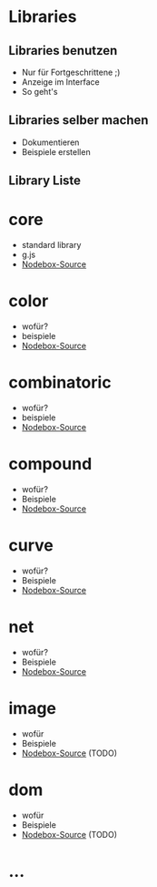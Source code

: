 # Libraries

## Libraries benutzen

- Nur für Fortgeschrittene ;)
- Anzeige im Interface
- So geht's

## Libraries selber machen

- Dokumentieren
- Beispiele erstellen

## Library Liste

# core
- standard library
- g.js
- [Nodebox-Source](https://nodebox.live/core/g)

# color

- wofür?
- beispiele
- [Nodebox-Source](https://nodebox.live/bitcraftlab/color)

 
# combinatoric

- wofür?
- beispiele
- [Nodebox-Source](https://nodebox.live/bitcraftlab/combinatoric)
 
# compound

- wofür?
- Beispiele
- [Nodebox-Source](https://nodebox.live/bitcraftlab/compound)

# curve

- wofür?
- Beispiele
- [Nodebox-Source](https://nodebox.live/bitcraftlab/curve)

# net

- wofür?
- Beispiele
- [Nodebox-Source](https://nodebox.live/bitcraftlab/net)

# image

- wofür
- Beispiele
- [Nodebox-Source](https://nodebox.live/bitcraftlab/image) (TODO)

# dom

- wofür
- Beispiele
- [Nodebox-Source](https://nodebox.live/bitcraftlab/dom) (TODO)

# ...
